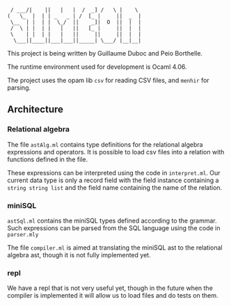 ```  _____ ____  ___ ___    ___   ___   ____  
 / ___/|    ||   |   |  /  _] /   \ |    \ 
(   \_  |  | | _   _ | /  [_ |     ||  _  |
 \__  | |  | |  \_/  ||    _]|  O  ||  |  |
 /  \ | |  | |   |   ||   [_ |     ||  |  |
 \    | |  | |   |   ||     ||     ||  |  |
  \___||____||___|___||_____| \___/ |__|__|
  ```
                                           

This project is being written by Guillaume Duboc and Peio Borthelle.

The runtime environment used for development is Ocaml 4.06.

The project uses the opam lib `csv` for reading CSV files, and `menhir` for parsing.

## Architecture

### Relational algebra

The file `astAlg.ml` contains type definitions for the relational algebra expressions and operators. It is possible to load csv files into a relation with functions defined in the file.

These expressions can be interpreted using the code in `interpret.ml`. Our current data type is only a record field with the field instance containing a `string string list` and the field name containing the name of the relation.

### miniSQL

`astSql.ml` contains the miniSQL types defined according to the grammar. Such expressions can be parsed from the SQL language using the code in `parser.mly`

The file `compiler.ml` is aimed at translating the miniSQL ast to the relational algebra ast, though it is not fully implemented yet.

### repl

We have a repl that is not very useful yet, though in the future when the compiler is implemented it will allow us to load files and do tests on them.
